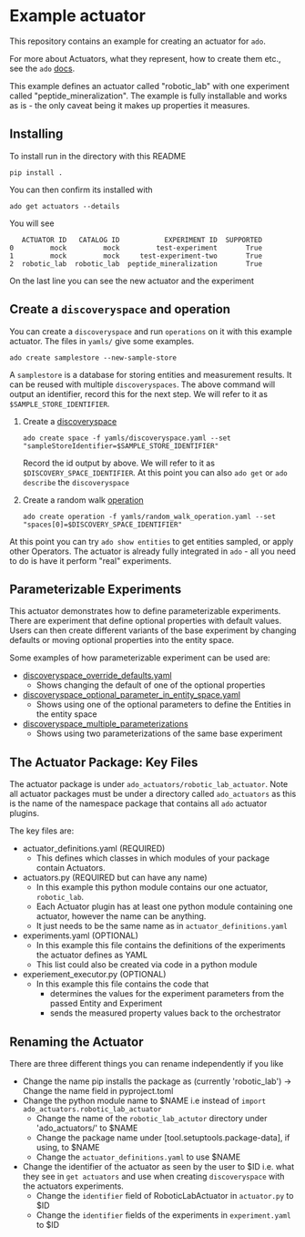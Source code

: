 # Example actuator

This repository contains an example for creating an actuator for `ado`.

For more about Actuators, what they represent, how to create them etc., see the
`ado` [docs](https://ibm.github.io/ado/actuators/working-with-actuators/).

This example defines an actuator called "robotic_lab" with one experiment called
"peptide_mineralization". The example is fully installable and works as is - the
only caveat being it makes up properties it measures.

## Installing

To install run in the directory with this README

```commandline
pip install .
```

You can then confirm its installed with

```commandline
ado get actuators --details
```

You will see

```commandline
   ACTUATOR ID   CATALOG ID           EXPERIMENT ID  SUPPORTED
0         mock         mock         test-experiment       True
1         mock         mock     test-experiment-two       True
2  robotic_lab  robotic_lab  peptide_mineralization       True
```

On the last line you can see the new actuator and the experiment

## Create a `discoveryspace` and operation

You can create a `discoveryspace` and run `operations` on it with this example
actuator. The files in `yamls/` give some examples.

```commandline
ado create samplestore --new-sample-store
```

A `samplestore` is a database for storing entities and measurement results. It
can be reused with multiple `discoveryspaces`. The above command will output an
identifier, record this for the next step. We will refer to it as
`$SAMPLE_STORE_IDENTIFIER`.

1. Create a [discoveryspace](https://ibm.github.io/ado/resources/discovery-spaces/)

    ```commandline
    ado create space -f yamls/discoveryspace.yaml --set "sampleStoreIdentifier=$SAMPLE_STORE_IDENTIFIER"
    ```

    Record the id output by above. We will refer to it as
    `$DISCOVERY_SPACE_IDENTIFIER`. At this point you can also `ado get` or
    `ado describe` the `discoveryspace`

2. Create a random walk [operation](https://ibm.github.io/ado/resources/operation/)

    ```commandline
    ado create operation -f yamls/random_walk_operation.yaml --set "spaces[0]=$DISCOVERY_SPACE_IDENTIFIER"
    ```

At this point you can try `ado show entities` to get entities sampled, or apply
other Operators. The actuator is already fully integrated in `ado` - all you
need to do is have it perform "real" experiments.

## Parameterizable Experiments

This actuator demonstrates how to define parameterizable experiments. There are
experiment that define optional properties with default values. Users can then
create different variants of the base experiment by changing defaults or moving
optional properties into the entity space.

Some examples of how parameterizable experiment can be used are:

- [discoveryspace_override_defaults.yaml](yamls/discoveryspace_override_defaults.yaml)
  - Shows changing the default of one of the optional properties
- [discoveryspace_optional_parameter_in_entity_space.yaml](yamls/discoveryspace_optional_parameter_in_entity_space.yaml)
  - Shows using one of the optional parameters to define the Entities in the
    entity space
- [discoveryspace_multiple_parameterizations](yamls/discoveryspace_multiple_parameterizations.yaml)
  - Shows using two parameterizations of the same base experiment

## The Actuator Package: Key Files

The actuator package is under `ado_actuators/robotic_lab_actuator`. Note all
actuator packages must be under a directory called `ado_actuators` as this is
the name of the namespace package that contains all `ado` actuator plugins.

The key files are:

- actuator_definitions.yaml (REQUIRED)
  - This defines which classes in which modules of your package contain
    Actuators.
- actuators.py (REQUIRED but can have any name)
  - In this example this python module contains our one actuator, `robotic_lab`.
  - Each Actuator plugin has at least one python module containing one actuator,
    however the name can be anything.
  - It just needs to be the same name as in `actuator_definitions.yaml`
- experiments.yaml (OPTIONAL)
  - In this example this file contains the definitions of the experiments the
    actuator defines as YAML
  - This list could also be created via code in a python module
- experiement_executor.py (OPTIONAL)
  - In this example this file contains the code that
    - determines the values for the experiment parameters from the passed Entity
      and Experiment
    - sends the measured property values back to the orchestrator

## Renaming the Actuator

There are three different things you can rename independently if you like

- Change the name pip installs the package as (currently 'robotic_lab') ->
  Change the name field in pyproject.toml
- Change the python module name to $NAME i.e instead of
  `import ado_actuators.robotic_lab_actuator`
  - Change the name of the `robotic_lab_actutor` directory under
    'ado_actuators/' to $NAME
  - Change the package name under [tool.setuptools.package-data], if using, to
    $NAME
  - Change the `actuator_definitions.yaml` to use $NAME
- Change the identifier of the actuator as seen by the user to $ID i.e. what
  they see in `get actuators` and use when creating `discoveryspace` with the
  actuators experiments.
  - Change the `identifier` field of RoboticLabActuator in `actuator.py` to $ID
  - Change the `identifier` fields of the experiments in `experiment.yaml` to
    $ID
